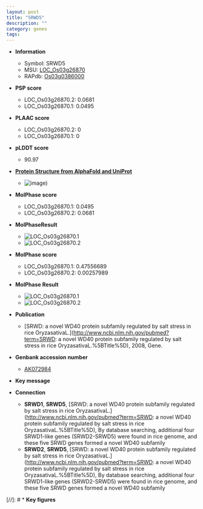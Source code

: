 ```yaml
---
layout: post
title: "SRWD5"
description: ""
category: genes
tags: 
---
```


* **Information**  
    + Symbol: SRWD5  
    + MSU: [LOC_Os03g26870](http://rice.plantbiology.msu.edu/cgi-bin/ORF_infopage.cgi?orf=LOC_Os03g26870)  
    + RAPdb: [Os03g0386000](http://rapdb.dna.affrc.go.jp/viewer/gbrowse_details/irgsp1?name=Os03g0386000)  

* **PSP score**  
    + LOC_Os03g26870.2: 0.0681 
    + LOC_Os03g26870.1: 0.0495 

* **PLAAC score**  
    + LOC_Os03g26870.2: 0 
    + LOC_Os03g26870.1: 0 

* **pLDDT score**
    + 90.97

* **[Protein Structure from AlphaFold and UniProt](https://www.uniprot.org/uniprotkb/Q10KG0/entry#structure)**
    + ![image](https://ricepsp.github.io/images/Q1/AF-Q10KG0-F1.png))

* **MolPhase score**
    + LOC_Os03g26870.1: 0.0495
    + LOC_Os03g26870.2: 0.0681

* **MolPhaseResult**
    + ![LOC_Os03g26870.1](https://ricepsp.github.io/pictures/LOC_Os03g/LOC_Os03g26870.1.png)
    + ![LOC_Os03g26870.2](https://ricepsp.github.io/pictures/LOC_Os03g/LOC_Os03g26870.2.png)

* **MolPhase score**
    + LOC_Os03g26870.1: 0.47556689
    + LOC_Os03g26870.2: 0.00257989

* **MolPhase Result**
    + ![LOC_Os03g26870.1](https://304243504.github.io/Pictures/LOC_Os03g/LOC_Os03g26870.1.png)
    + ![LOC_Os03g26870.2](https://304243504.github.io/Pictures/LOC_Os03g/LOC_Os03g26870.2.png)

* **Publication**  
    + [SRWD: a novel WD40 protein subfamily regulated by salt stress in rice OryzasativaL.](http://www.ncbi.nlm.nih.gov/pubmed?term=SRWD: a novel WD40 protein subfamily regulated by salt stress in rice OryzasativaL.%5BTitle%5D), 2008, Gene.

* **Genbank accession number**  
    + [AK072984](http://www.ncbi.nlm.nih.gov/nuccore/AK072984)

* **Key message**  

* **Connection**  
    + __SRWD1__, __SRWD5__, [SRWD: a novel WD40 protein subfamily regulated by salt stress in rice OryzasativaL.](http://www.ncbi.nlm.nih.gov/pubmed?term=SRWD: a novel WD40 protein subfamily regulated by salt stress in rice OryzasativaL.%5BTitle%5D), By database searching, additional four SRWD1-like genes (SRWD2-SRWD5) were found in rice genome, and these five SRWD genes formed a novel WD40 subfamily
    + __SRWD2__, __SRWD5__, [SRWD: a novel WD40 protein subfamily regulated by salt stress in rice OryzasativaL.](http://www.ncbi.nlm.nih.gov/pubmed?term=SRWD: a novel WD40 protein subfamily regulated by salt stress in rice OryzasativaL.%5BTitle%5D), By database searching, additional four SRWD1-like genes (SRWD2-SRWD5) were found in rice genome, and these five SRWD genes formed a novel WD40 subfamily

[//]: # * **Key figures**  


